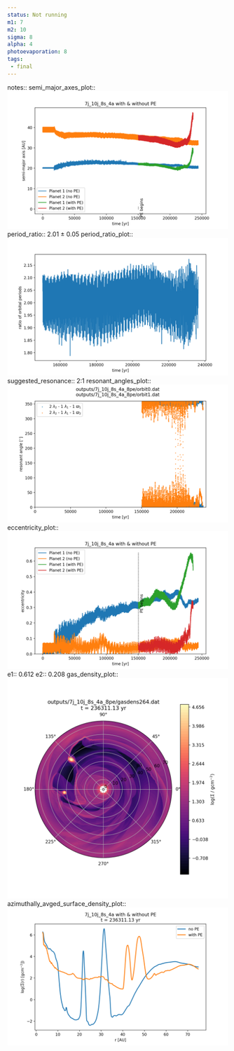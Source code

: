 ```yaml
---
status: Not running
m1: 7
m2: 10
sigma: 8
alpha: 4
photoevaporation: 8
tags:
 - final
---
```


notes::
semi_major_axes_plot:: ![semi_major_axes_7j_10j_8s_4a_8pe.png](plots/semi_major_axes/semi_major_axes_7j_10j_8s_4a_8pe.png)
period_ratio:: 2.01 ± 0.05
period_ratio_plot:: ![period_ratio_7j_10j_8s_4a_8pe.png](plots/period_ratio/period_ratio_7j_10j_8s_4a_8pe.png)
suggested_resonance:: 2:1
resonant_angles_plot:: ![resonant_angles_7j_10j_8s_4a_8pe.png](plots/resonant_angles/resonant_angles_7j_10j_8s_4a_8pe.png)
eccentricity_plot:: ![eccentricity_7j_10j_8s_4a_8pe.png](plots/eccentricity/eccentricity_7j_10j_8s_4a_8pe.png)
e1:: 0.612
e2:: 0.208
gas_density_plot:: ![gas_density_7j_10j_8s_4a_8pe.png](plots/gas_density/gas_density_7j_10j_8s_4a_8pe.png)
azimuthally_avged_surface_density_plot:: ![azimuthally_avged_surface_density_7j_10j_8s_4a_8pe.png](plots/azimuthally_avged_surface_density/azimuthally_avged_surface_density_7j_10j_8s_4a_8pe.png)
